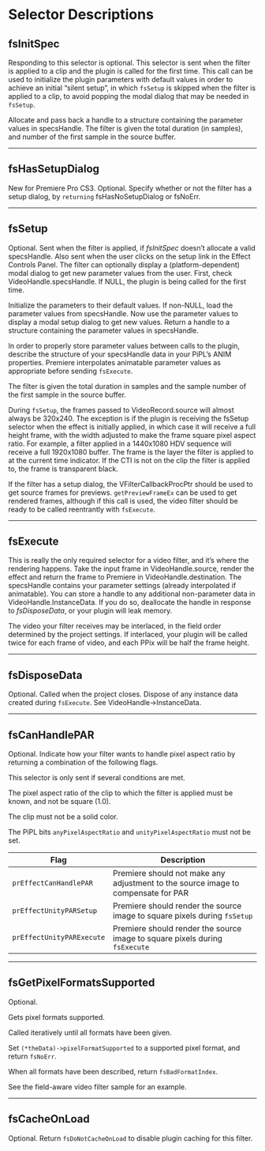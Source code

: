 # Selector Descriptions

## fsInitSpec

Responding to this selector is optional. This selector is sent when the filter is applied to a clip and the plugin is called for the first time. This call can be used to initialize the plugin parameters with default values in order to achieve an initial “silent setup”, in which `fsSetup` is skipped when the filter is applied to a clip, to avoid popping the modal dialog that may be needed in `fsSetup`.

Allocate and pass back a handle to a structure containing the parameter values in specsHandle. The filter is given the total duration (in samples), and number of the first sample in the source buffer.

---

## fsHasSetupDialog

New for Premiere Pro CS3. Optional. Specify whether or not the filter has a setup dialog, by `returning` fsHasNoSetupDialog or fsNoErr.

---

## fsSetup

Optional. Sent when the filter is applied, if *fsInitSpec* doesn’t allocate a valid specsHandle. Also sent when the user clicks on the setup link in the Effect Controls Panel. The filter can optionally display a (platform-dependent) modal dialog to get new parameter values from the user. First, check VideoHandle.specsHandle. If NULL, the plugin is being called for the first time.

Initialize the parameters to their default values. If non-NULL, load the parameter values from specsHandle. Now use the parameter values to display a modal setup dialog to get new values. Return a handle to a structure containing the parameter values in specsHandle.

In order to properly store parameter values between calls to the plugin, describe the structure of your specsHandle data in your PiPL’s ANIM properties. Premiere interpolates animatable parameter values as appropriate before sending `fsExecute`.

The filter is given the total duration in samples and the sample number of the first sample in the source buffer.

During `fsSetup`, the frames passed to VideoRecord.source will almost always be 320x240. The exception is if the plugin is receiving the fsSetup selector when the effect is initially applied, in which case it will receive a full height frame, with the width adjusted to make the frame square pixel aspect ratio. For example, a filter applied in a 1440x1080 HDV sequence will receive a full 1920x1080 buffer. The frame is the layer the filter is applied to at the current time indicator. If the CTI is not on the clip the filter is applied to, the frame is transparent black.

If the filter has a setup dialog, the VFilterCallbackProcPtr should be used to get source frames for previews. `getPreviewFrameEx` can be used to get rendered frames, although if this call is used, the video filter should be ready to be called reentrantly with `fsExecute`.

---

## fsExecute

This is really the only required selector for a video filter, and it’s where the rendering happens. Take the input frame in VideoHandle.source, render the effect and return the frame to Premiere in VideoHandle.destination. The specsHandle contains your parameter settings (already interpolated if animatable). You can store a handle to any additional non-parameter data in VideoHandle.InstanceData. If you do so, deallocate the handle in response to *fsDisposeData*, or your plugin will leak memory.

The video your filter receives may be interlaced, in the field order determined by the project settings. If interlaced, your plugin will be called twice for each frame of video, and each PPix will be half the frame height.

---

## fsDisposeData

Optional. Called when the project closes. Dispose of any instance data created during `fsExecute`. See VideoHandle->InstanceData.

---

## fsCanHandlePAR

Optional. Indicate how your filter wants to handle pixel aspect ratio by returning a combination of the following flags.

This selector is only sent if several conditions are met.

The pixel aspect ratio of the clip to which the filter is applied must be known, and not be square (1.0).

The clip must not be a solid color.

The PiPL bits `anyPixelAspectRatio` and `unityPixelAspectRatio` must not be set.

| **Flag**                  | **Description**                                                                   |
|---------------------------|-----------------------------------------------------------------------------------|
| `prEffectCanHandlePAR`    | Premiere should not make any adjustment to the source image to compensate for PAR |
| `prEffectUnityPARSetup`   | Premiere should render the source image to square pixels during `fsSetup`         |
| `prEffectUnityPARExecute` | Premiere should render the source image to square pixels during `fsExecute`       |

---

## fsGetPixelFormatsSupported

Optional.

Gets pixel formats supported.

Called iteratively until all formats have been given.

Set `(*theData)->pixelFormatSupported` to a supported pixel format, and return `fsNoErr`.

When all formats have been described, return `fsBadFormatIndex`.

See the field-aware video filter sample for an example.

---

## fsCacheOnLoad

Optional. Return `fsDoNotCacheOnLoad` to disable plugin caching for this filter.
